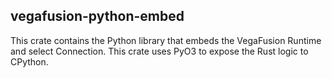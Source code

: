 ## vegafusion-python-embed
This crate contains the Python library that embeds the VegaFusion Runtime and select Connection. This crate uses PyO3 to expose the Rust logic to CPython. 